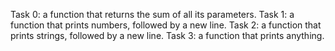 Task 0: a function that returns the sum of all its parameters.
Task 1: a function that prints numbers, followed by a new line.
Task 2: a function that prints strings, followed by a new line.
Task 3: a function that prints anything.
